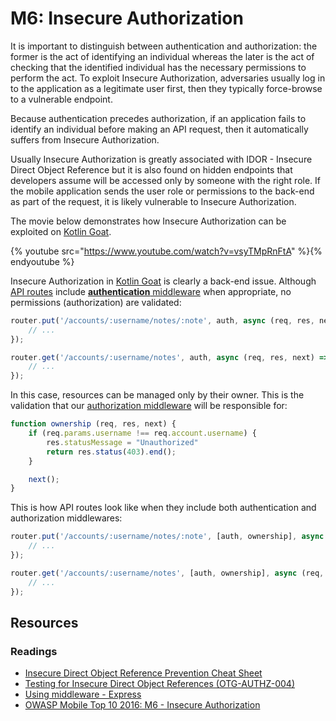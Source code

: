 M6: Insecure Authorization
==========================

It is important to distinguish between authentication and authorization: the
former is the act of identifying an individual whereas the later is the act of
checking that the identified individual has the necessary permissions to perform
the act. To exploit Insecure Authorization, adversaries usually log in to the
application as a legitimate user first, then they typically force-browse to a
vulnerable endpoint.

Because authentication precedes authorization, if an application fails to
identify an individual before making an API request, then it automatically
suffers from Insecure Authorization.

Usually Insecure Authorization is greatly associated with IDOR - Insecure Direct
Object Reference but it is also found on hidden endpoints that developers assume
will be accessed only by someone with the right role. If the mobile application
sends the user role or permissions to the back-end as part of the request, it is
likely vulnerable to Insecure Authorization.

The movie below demonstrates how Insecure Authorization can be exploited on 
[Kotlin Goat][0].

{% youtube src="https://www.youtube.com/watch?v=vsyTMpRnFtA" %}{% endyoutube %}

Insecure Authorization in [Kotlin Goat][0] is clearly a back-end issue.
Although [API routes][1] include [**authentication** middleware][2] when
appropriate, no permissions (authorization) are validated:

```javascript
router.put('/accounts/:username/notes/:note', auth, async (req, res, next) => {
    // ...
});

router.get('/accounts/:username/notes', auth, async (req, res, next) => {
    // ...
});
```

In this case, resources can be managed only by their owner. This is the
validation that our [authorization middleware][3] will be responsible for:

```javascript
function ownership (req, res, next) {
    if (req.params.username !== req.account.username) {
        res.statusMessage = "Unauthorized"
        return res.status(403).end();
    }

    next();
}
```

This is how API routes look like when they include both authentication and
authorization middlewares:

```javascript
router.put('/accounts/:username/notes/:note', [auth, ownership], async (req, res, next) => {
    // ...
});

router.get('/accounts/:username/notes', [auth, ownership], async (req, res, next) => {
    // ...
});
```

## Resources

### Readings

* [Insecure Direct Object Reference Prevention Cheat Sheet][5]
* [Testing for Insecure Direct Object References (OTG-AUTHZ-004)][6]
* [Using middleware - Express][7]
* [OWASP Mobile Top 10 2016: M6 - Insecure Authorization][8]

[0]: https://github.com/PauloASilva/KotlinGoat
[1]: https://github.com/PauloASilva/KotlinGoat/blob/master/packages/services/api/src/routes/accounts.js#L29
[2]: https://github.com/PauloASilva/KotlinGoat/blob/master/packages/services/api/src/middleware/auth.js
[3]: https://github.com/PauloASilva/KotlinGoat/blob/feature/m6-insecure-authorization/packages/services/api/src/middleware/ownership.js
[5]: https://www.owasp.org/index.php/Insecure_Direct_Object_Reference_Prevention_Cheat_Sheet
[6]: https://www.owasp.org/index.php/Testing_for_Insecure_Direct_Object_References_(OTG-AUTHZ-004)
[7]: https://expressjs.com/en/guide/using-middleware.html
[8]: https://www.owasp.org/index.php/Mobile_Top_10_2016-M6-Insecure_Authorization
